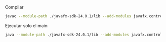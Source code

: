 Compilar

```bash
javac --module-path ./javafx-sdk-24.0.1/lib --add-modules javafx.controls,javafx.fxml -cp ".;./mysql-connector-j-9.3.0/mysql-connector-j-9.3.0.jar" *.java
```
Ejecutar solo el main

```bash
java --module-path ./javafx-sdk-24.0.1/lib --add-modules javafx.controls,javafx.fxml -cp ".;./mysql-connector-j-9.3.0/mysql-connector-j-9.3.0.jar" Main
```